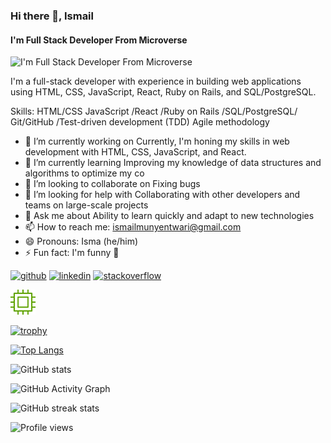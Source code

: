 ### Hi there 👋, Ismail
#### I'm Full Stack Developer From Microverse  
![I'm Full Stack Developer From Microverse  ](https://media.wired.com/photos/593320cb68cb3b3dc4097ed6/191:100/w_1280,c_limit/1_partyanimsm2.gif)

 I'm a full-stack developer with experience in building web applications using HTML, CSS, JavaScript, React, Ruby on Rails, and SQL/PostgreSQL.

Skills: HTML/CSS JavaScript /React /Ruby on Rails /SQL/PostgreSQL/ Git/GitHub /Test-driven development (TDD) Agile methodology

- 🔭 I’m currently working on Currently, I'm honing my skills in web development with HTML, CSS, JavaScript, and React. 
- 🌱 I’m currently learning Improving my knowledge of data structures and algorithms to optimize my co 
- 👯 I’m looking to collaborate on Fixing bugs 
- 🤔 I’m looking for help with Collaborating with other developers and teams on large-scale projects 
- 💬 Ask me about Ability to learn quickly and adapt to new technologies  
- 📫 How to reach me: ismailmunyentwari@gmail.com 
- 😄 Pronouns: Isma (he/him) 
- ⚡ Fun fact: I'm funny 🤣 


[<img src='https://cdn.jsdelivr.net/npm/simple-icons@3.0.1/icons/github.svg' alt='github' height='40'>](https://github.com/ismailmunyentwari9)  [<img src='https://cdn.jsdelivr.net/npm/simple-icons@3.0.1/icons/linkedin.svg' alt='linkedin' height='40'>](https://www.linkedin.com/in/https://linkedin.com/in/munyentwari-ismail-754718191/)  [<img src='https://cdn.jsdelivr.net/npm/simple-icons@3.0.1/icons/stackoverflow.svg' alt='stackoverflow' height='40'>](https://stackoverflow.com/users/21193074)  

<a href='https://docs.github.com/en/developers'><img src='https://raw.githubusercontent.com/acervenky/animated-github-badges/master/assets/devbadge.gif' width='40' height='40'></a> 

[![trophy](https://github-profile-trophy.vercel.app/?username=ismailmunyentwari9)](https://github.com/ryo-ma/github-profile-trophy)

[![Top Langs](https://github-readme-stats.vercel.app/api/top-langs/?username=ismailmunyentwari9)](https://github.com/anuraghazra/github-readme-stats)

![GitHub stats](https://github-readme-stats.vercel.app/api?username=ismailmunyentwari9&show_icons=true)  

![GitHub Activity Graph](https://activity-graph.herokuapp.com/graph?username=ismailmunyentwari9)  

![GitHub streak stats](https://streak-stats.demolab.com/?user=ismailmunyentwari9)  

![Profile views](https://gpvc.arturio.dev/ismailmunyentwari9)  
